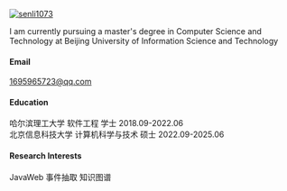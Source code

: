 [![senli1073](https://img.shields.io/badge/senli1073-github-blue?logo=github)](https://github.com/senli1073)

I am currently pursuing a master's degree in Computer Science and Technology at Beijing University of Information Science and Technology

#### Email

1695965723@qq.com

#### Education

哈尔滨理工大学 软件工程 学士 2018.09-2022.06<br>
北京信息科技大学 计算机科学与技术 硕士 2022.09-2025.06

#### Research Interests

JavaWeb 事件抽取 知识图谱
